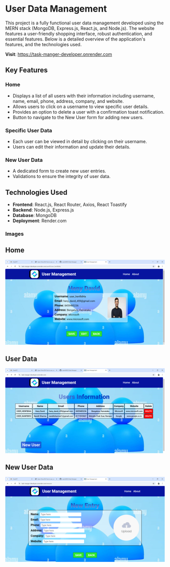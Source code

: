 # User Data Management
This project is a fully functional user data management developed using the MERN stack (MongoDB, Express.js, React.js, and Node.js). The website features a user-friendly shopping interface, robust authentication, and essential features. Below is a detailed overview of the application's features, and the technologies used.

**Visit**: https://task-manger-developer.onrender.com

## Key Features
### Home
- Displays a list of all users with their information including username, name, email, phone, address, company, and website.
- Allows users to click on a username to view specific user details.
- Provides an option to delete a user with a confirmation toast notification.
- Button to navigate to the New User form for adding new users.

### Specific User Data
- Each user can be viewed in detail by clicking on their username.
- Users can edit their information and update their details.

### New User Data
- A dedicated form to create new user entries.
- Validations to ensure the integrity of user data.

## Technologies Used
- **Frontend**: React.js, React Router, Axios, React Toastify
- **Backend**: Node.js, Express.js
- **Database**: MongoDB
- **Deployment**: Render.com

### Images
## Home 
![User Management](front-end/src/assets/UM1.png)

## User Data
![User Management](front-end/src/assets/UM2.png)

## New User Data
![User Management](front-end/src/assets/UM3.png)
